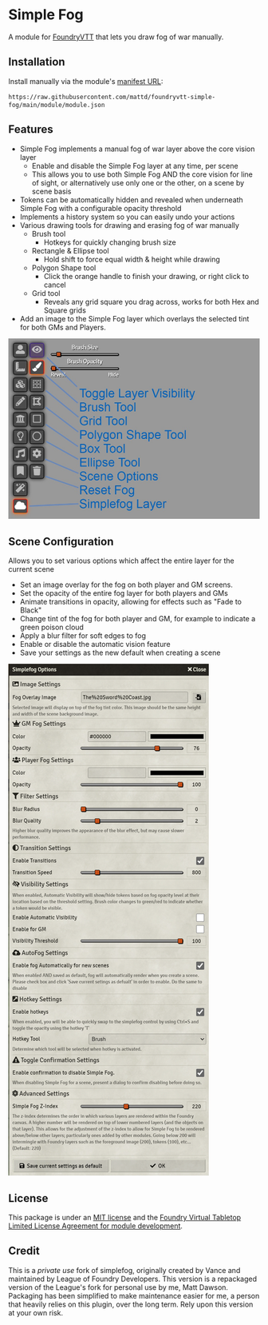 # Simple Fog
A module for [FoundryVTT](https://foundryvtt.com) that lets you draw fog of war manually.

## Installation
Install manually via the module's [manifest URL](https://raw.githubusercontent.com/mattd/foundryvtt-simple-fog/main/module/module.json):
```
https://raw.githubusercontent.com/mattd/foundryvtt-simple-fog/main/module/module.json
```

## Features
- Simple Fog implements a manual fog of war layer above the core vision layer
  - Enable and disable the Simple Fog layer at any time, per scene
  - This allows you to use both Simple Fog AND the core vision for line of sight, or alternatively use only one or the other, on a scene by scene basis
- Tokens can be automatically hidden and revealed when underneath Simple Fog with a configurable opacity threshold
- Implements a history system so you can easily undo your actions
- Various drawing tools for drawing and erasing fog of war manually
  - Brush tool
    - Hotkeys for quickly changing brush size
  - Rectangle & Ellipse tool
    - Hold shift to force equal width & height while drawing
  - Polygon Shape tool
    - Click the orange handle to finish your drawing, or right click to cancel
  - Grid tool
    - Reveals any grid square you drag across, works for both Hex and Square grids
- Add an image to the Simple Fog layer which overlays the selected tint for both GMs and Players.

![Tools Palette](docs/simple-fog-tools.jpg?raw=true "Tools Palette")

## Scene Configuration
Allows you to set various options which affect the entire layer for the current scene
- Set an image overlay for the fog on both player and GM screens.
- Set the opacity of the entire fog layer for both players and GMs
- Animate transitions in opacity, allowing for effects such as "Fade to Black"
- Change tint of the fog for both player and GM, for example to indicate a green poison cloud
- Apply a blur filter for soft edges to fog
- Enable or disable the automatic vision feature
- Save your settings as the new default when creating a scene

![Scene Configuration Screenshot](docs/simple-fog-options.png?raw=true "Scene Config")

## License
This package is under an [MIT license](LICENSE) and the [Foundry Virtual Tabletop Limited License Agreement for module development](https://foundryvtt.com/article/license/).

## Credit
This is a _private use_ fork of simplefog, originally created by Vance and maintained by League of Foundry Developers. This version is a repackaged version of the League's fork for personal use by me, Matt Dawson. Packaging has been simplified to make maintenance easier for me, a person that heavily relies on this plugin, over the long term. Rely upon this version at your own risk.
